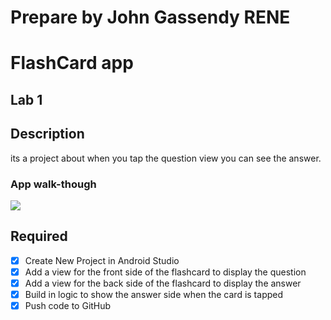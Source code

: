 # Prepare by John Gassendy RENE
# FlashCard app
## Lab 1

## Description
its a project about when you tap the question view you can see the answer.

### App walk-though
<img src="https://github.com/JohnGassen/FlashCardJohn/blob/main/Lab2_edit_0.gif">

## Required
- [x] Create New Project in Android Studio
- [x] Add a view for the front side of the flashcard to display the question
- [x] Add a view for the back side of the flashcard to display the answer
- [x] Build in logic to show the answer side when the card is tapped
- [x] Push code to GitHub
